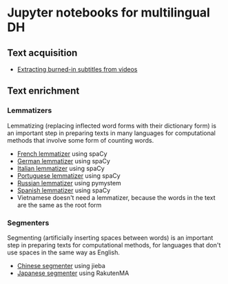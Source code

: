 # Jupyter notebooks for multilingual DH

## Text acquisition

* [Extracting burned-in subtitles from videos](subtitle_extraction.ipynb)

## Text enrichment

### Lemmatizers
Lemmatizing (replacing inflected word forms with their dictionary form) is an important step in preparing texts in many languages for computational methods that involve some form of counting words.

* [French lemmatizer](dlcl204-french-lemmatizer.ipynb) using spaCy
* [German lemmatizer](dlcl204-german-lemmatizer.ipynb) using spaCy
* [Italian lemmatizer](dlcl204-italian-lemmatizer.ipynb) using spaCy
* [Portuguese lemmatizer](dlcl204-portuguese-lemmatizer.ipynb) using spaCy
* [Russian lemmatizer](dlcl204-russian-lemmatizer.ipynb) using pymystem
* [Spanish lemmatizer](dlcl204-spanish-lemmatizer.ipynb) using spaCy
* Vietnamese doesn't need a lemmatizer, because the words in the text are the same as the root form

### Segmenters
Segmenting (artificially inserting spaces between words) is an important step in preparing texts for computational methods, for languages that don't use spaces in the same way as English.
* [Chinese segmenter](dlcl204-chinese-segmenter.ipynb) using jieba
* [Japanese segmenter](https://github.com/quinnanya/japanese-segmenter) using RakutenMA